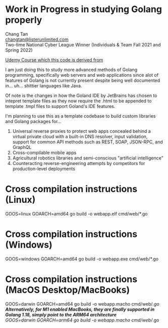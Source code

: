 # Work in Progress in studying Golang properly

Chang Tan<br>
changtan@listerunlimited.com<br>
Two-time National Cyber League Winner (Individuals & Team Fall 2021 and Spring 2022)

<a href="https://www.udemy.com/course/building-modern-web-applications-with-go">Udemy Course which this code is derived from</a>

I am just doing this to study more advanced methods of Golang programming, specifically web servers and web applications since alot of features of Golang is not currently present despite being well documented in... uh... shittier languages like Java.

Of note is the changes in how the Goland IDE by JetBrains has chosen to intepret template files as they now require the .html to be appended to template .tmpl files to support Goland's IDE features.

I'm planning to use this as a template codebase to build custom libraries and Golang packages for...

1. Universal reverse proxies to protect web apps concealed behind a virtual private cloud with a built-in DNS resolver, input validation, support for common API methods such as REST, SOAP, JSON-RPC, and GraphQL
2. Cross-compilable mobile apps
3. Agricultural robotics libraries and semi-conscious "artificial intelligence"
4. Counteracting reverse-engineering attempts by competitors for production-level deployments

# Cross compilation instructions (Linux)

GOOS=linux GOARCH=amd64 go build -o webapp.elf cmd/web/*.go

# Cross compilation instructions (Windows)
GOOS=windows GOARCH=amd64 go build -o webapp.exe cmd/web/*.go

# Cross compilation instructions (MacOS Desktop/MacBooks)
GOOS=darwin GOARCH=amd64 go build -o webapp.macho cmd/web/*.go <br>
**Alternatively, for M1 enabled MacBooks, they are finally supported in Golang 1.18, simply point to the ARM64 architecture**<br>
GOOS=darwin GOARCH=arm64 go build -o webapp.macho cmd/web/*.go
